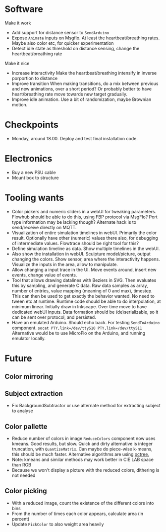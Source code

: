 
# Software

Make it work

* Add support for distance sensor to `SendArduino`
* Expose `Animate` inputs on Msgflo.
At least the heartbeat/breathing rates.
Maybe also color etc, for quicker experimentation
* Detect idle state as threshold on distance sensing,
change the heartbeat/breathing rate

Make it nice

* Increase interactivity
Make the heartbeat/breathing intensify in inverse porportion to distance
* Improve transition
When making transitions, do a mix between previous and new animations, over a short period?
Or probably better to have heart/breathing rate move towards new target gradually. 
* Improve idle animation.
Use a bit of randomization, maybe Brownian motion.

# Checkpoints

* Monday, around 18.00. Deploy and test final installation code.

# Electronics

* Buy a new PSU cable
* Mount box to structure

# Tooling wants

* Color pickers and numeric sliders in a webUI for tweaking parameters.
Flowhub should be able to do this, using FBP protocol via MsgFlo?
Port type information may be lacking though?
Alternate hack is to send/receive directly on MQTT.
* Visualization of entire simulation timelines in webUI. Primarily the color result.
Optionally have other (numeric) values there also, for debugging of intermediate values.
Flowtrace should be right tool for this?
* Define simulation timeline as data. Show multiple timelines in the webUI.
* Also show the installation in webUI. Sculpture model/picture, output changing the colors.
Show sensor, area where the interactivity happens. Visualize the inputs in the area, allow to manipulate.
* Allow changing a input trace in the UI. Move events around, insert new events, change value of events.
* Tool that allows drawing datalines with Beziers in SVG.
Then evaluates this by sampling, and generate C data. 
Raw data samples as array, number of entries, value mapping (meaning of 0 and max), timestep.
This can then be used to get exactly the behavior wanted.
No need to tween etc at runtime.
Runtime code should be able to do interpolation, at minimum linear.
Initially draw in Inkscape. Over time move to have dedicated webUI inputs.
Data formation should be (de)serializable, so it can be sent over protocol, and persisted.
* Have an emulated Arduino. Should echo back. For testing `SendToArduino` component.
`socat PTY,link=/dev/ttyS10 PTY,link=/dev/ttyS11`
Alternative would be to use MicroFlo on the Arduino, and running emulator locally.

# Future

## Color mirroring

## Subject extraction

* Fix BackgroundSubtractor or use alternate method for extracting subject to analyse

## Color pallette

* Reduce number of colors in image
`ReduceColors` component now uses kmeans. Good results, but slow. 
Quick and dirty alternative is integer truncation, with `QuantizeMatrix`.
Can maybe do piece-wise k-means, this should be much faster.
Alternative algorithms are using [octree](https://rosettacode.org/wiki/Color_quantization#C),
* Note: kmeans and similar methods may work better in CIE LAB space than RGB
* Because we won't display a picture with the reduced colors, dithering is not needed

## Color picking

* With a reduced image, count the existence of the different colors into bins
* From the number of times each color appears, calculate area (in percent)
* Update `PickColor` to also weight area heavily
